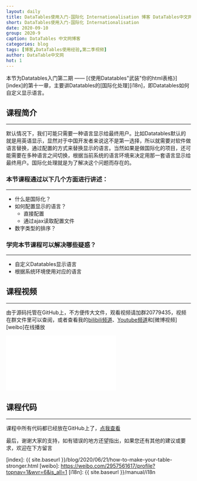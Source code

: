 ```yaml
---
layout: daily
title: DataTables使用入门-国际化 Internationalisation 博客 DataTables中文网
short: DataTables使用入门-国际化 Internationalisation
date: 2020-09-10
group: 2020-9
caption: DataTables 中文网博客
categories: blog
tags: [博客,DataTables使用经验,第二季视频]
author: DataTable中文网
hot: 1
---
```


本节为Datatables入门第二期 —— [《使用Datatables"武装"你的html表格》][index]的第十一章，主要讲Datatables的[国际化处理][i18n]，即Datatables如何自定义显示语言。

## 课程简介
---

默认情况下，我们可能只需要一种语言显示给最终用户。比如Datatables默认的就是用英语显示，显然对于中国开发者来说这不是第一选择，所以就需要对软件做语言替换，通过配置的方式来替换显示的语言。当然如果是做国际化的项目，还可能需要在多种语言之间切换，根据当前系统的语言环境来决定用那一套语言显示给最终用户。国际化处理就是为了解决这个问题而存在的。

<!--more-->


### 本节课程通过以下几个方面进行讲述：
---

- 什么是国际化？
- 如何配置显示的语言？
    - 直接配置
    - 通过ajax读取配置文件
- 数字类型的排序？

### 学完本节课程可以解决哪些疑惑？
---

- 自定义Datatables显示语言
- 根据系统环境使用对应的语言

## 课程视频
---

由于源码托管在GitHub上，不方便传大文件，观看视频请加群20779435，视频在群文件里可以查阅，或者查看我的[bilibili频道][bilibili]、[Youtube频道][youtube]和[微博视频][weibo]在线播放

<iframe flag="bilibili" src="//player.bilibili.com/player.html?aid=839501955&bvid=BV1C54y127rs&cid=234137904&page=1" scrolling="no" border="0" frameborder="no" framespacing="0" allowfullscreen="true"></iframe>

## 课程代码
---

课程中所有代码都已经放在GitHub上了，[点我查看][github]

最后，谢谢大家的支持，如有错误的地方还望指出，如果您还有其他的建议或要求，欢迎在下方留言


[youtube]: https://www.youtube.com/playlist?list=PLfl1Raz12t6s43Fb--qDoIsBPKHEme7FO
[bilibili]: https://space.bilibili.com/618644465/channel/detail?cid=133983
[github]: https://github.com/ssy341/datatables-season2/tree/master/example11
[index]: {{ site.baseurl }}/blog/2020/06/21/how-to-make-your-table-stronger.html
[weibo]: https://weibo.com/2957561617/profile?topnav=1&wvr=6&is_all=1
[i18n]: {{ site.baseurl }}/manual/i18n